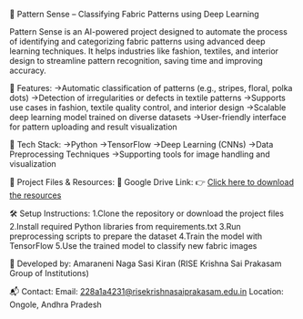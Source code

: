 🧵 Pattern Sense – Classifying Fabric Patterns using Deep Learning

Pattern Sense is an AI-powered project designed to automate the process of identifying and categorizing fabric patterns using advanced deep learning techniques. It helps industries like fashion, textiles, and interior design to streamline pattern recognition, saving time and improving accuracy.

🚀 Features:
->Automatic classification of patterns (e.g., stripes, floral, polka dots)
->Detection of irregularities or defects in textile patterns
->Supports use cases in fashion, textile quality control, and interior design
->Scalable deep learning model trained on diverse datasets
->User-friendly interface for pattern uploading and result visualization

🧰 Tech Stack:
->Python
->TensorFlow
->Deep Learning (CNNs)
->Data Preprocessing Techniques
->Supporting tools for image handling and visualization

📁 Project Files & Resources:
📎 Google Drive Link:
👉 [Click here to download the resources](https://drive.google.com/drive/folders/1VTpl2sA1_657KMNHhHlrZYg1fMdZjzpq?usp=sharing)

🛠️ Setup Instructions:
1.Clone the repository or download the project files
2.Install required Python libraries from requirements.txt
3.Run preprocessing scripts to prepare the dataset
4.Train the model with TensorFlow
5.Use the trained model to classify new fabric images

🙌 Developed by:
Amaraneni Naga Sasi Kiran (RISE Krishna Sai Prakasam Group of Institutions)

📬 Contact:
Email: 228a1a4231@risekrishnasaiprakasam.edu.in
Location: Ongole, Andhra Pradesh
